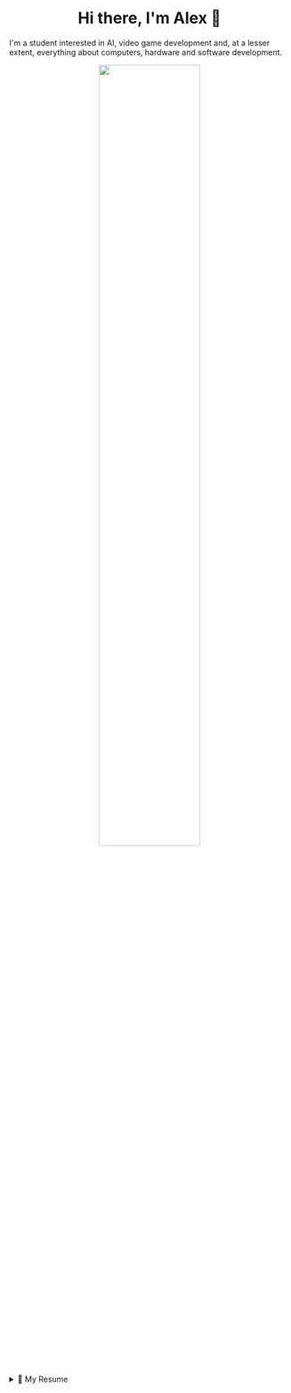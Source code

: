 <h1 align="center">Hi there, I'm Alex 👋</h1>

<!-- future portfolio here -->

I'm a student interested in AI, video game development and, at a lesser extent, everything about computers, hardware and software development.

<p align="center">
  <img width=60% src="https://github-readme-stats.vercel.app/api?username=alk222&show_icons=true&count_private=true&include_all_commits=true&theme=dracula" />
</p>

<details>
  <summary>📃 My Resume</summary>

## Education

- 📖 **Computer Engineering**\
  📆 2018 - now\
  🧭 **Universidad Complutense de Madrid** - Madrid, Spain

## Experience

Yeah this looks kind of empty.

## Skills

<!-- Badges: https://github.com/alexandresanlim/Badges4-README.md-Profile -->
<img align="right" src="https://img.shields.io/badge/C%2B%2B-00599C?logo=c%2B%2B&logoColor=white" />
<img align="right" src="https://img.shields.io/badge/C-00599C?logo=c&logoColor=white" />
<img align="right" src="https://img.shields.io/badge/Ruby-CC342D?logo=ruby&logoColor=white" />
<img align="right" src="https://img.shields.io/badge/Mariadb-003545?logo=mariadb&logoColor=white" />
<img align="right" src="https://img.shields.io/badge/Java-ED8B00?logo=java&logoColor=white" />
<img align="right" src="https://img.shields.io/badge/LaTeX-008080?logo=latex&logoColor=white" />

**Programming(and other "programming" stuff)**

<img align="right" src="https://img.shields.io/badge/Visual_Studio_Code-007ACC?logo=Visual-Studio-Code&logoColor=white">
<img align="right" src="https://img.shields.io/badge/Visual_Studio-5C2D91?logo=Visual-Studio&logoColor=white">

**Tools**

<img align="right" src="https://img.shields.io/badge/Arch-1793D1?logo=arch-linux&logoColor=white" />
<img align="right" src="https://img.shields.io/badge/Windows-0078D6?logo=windows&logoColor=white" />
<img align="right" src="https://img.shields.io/badge/Pop!_OS-48B9C7?logo=Pop!_OS&logoColor=white" />
**Operating Systems**

</details>
